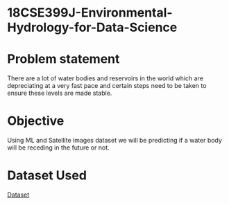 # 18CSE399J-Environmental-Hydrology-for-Data-Science
# Problem statement 
There are a lot of water bodies and reservoirs in the world which are depreciating at a very fast pace and certain steps need to be taken to ensure these levels are made stable.

# Objective
Using ML and Satellite images dataset we will be predicting if a water body will be receding in the future or not.
# Dataset Used
[Dataset](https://www.kaggle.com/new-york-state/nys-waterbody-classifications?select=waterbody-classifications.csv)
